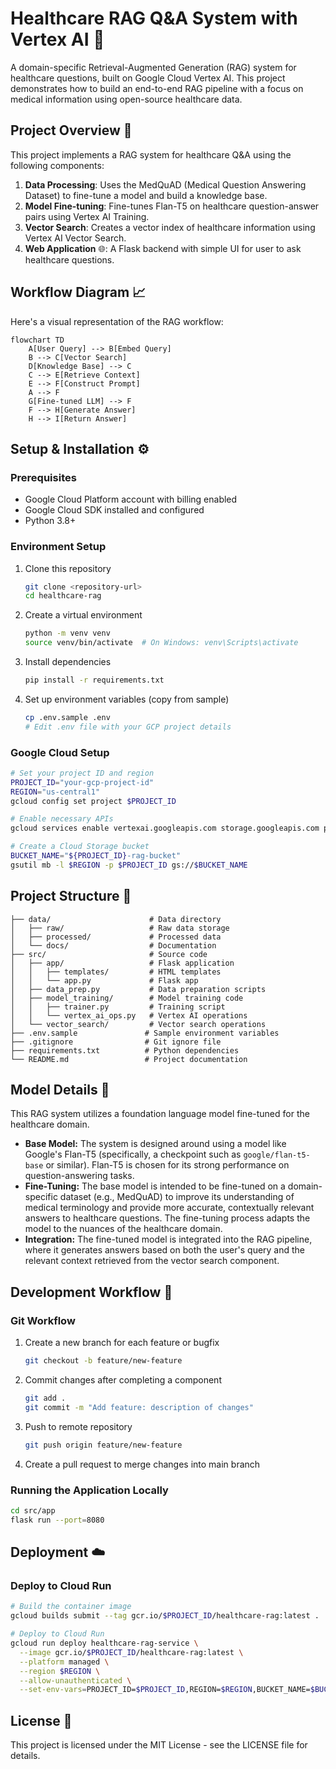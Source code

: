 # Healthcare RAG Q&A System with Vertex AI 🏥

A domain-specific Retrieval-Augmented Generation (RAG) system for healthcare questions, built on Google Cloud Vertex AI. This project demonstrates how to build an end-to-end RAG pipeline with a focus on medical information using open-source healthcare data.

## Project Overview 🏥

This project implements a RAG system for healthcare Q&A using the following components:

1. **Data Processing**: Uses the MedQuAD (Medical Question Answering Dataset) to fine-tune a model and build a knowledge base.
2. **Model Fine-tuning**: Fine-tunes Flan-T5 on healthcare question-answer pairs using Vertex AI Training.
3. **Vector Search**: Creates a vector index of healthcare information using Vertex AI Vector Search.
4. **Web Application** 🌐: A Flask backend with simple UI for user to ask healthcare questions.

## Workflow Diagram 📈

Here's a visual representation of the RAG workflow:

```mermaid
flowchart TD
    A[User Query] --> B[Embed Query]
    B --> C[Vector Search]
    D[Knowledge Base] --> C
    C --> E[Retrieve Context]
    E --> F[Construct Prompt]
    A --> F
    G[Fine-tuned LLM] --> F
    F --> H[Generate Answer]
    H --> I[Return Answer]
```

## Setup & Installation ⚙️

### Prerequisites

- Google Cloud Platform account with billing enabled
- Google Cloud SDK installed and configured
- Python 3.8+

### Environment Setup

1. Clone this repository
   ```bash
   git clone <repository-url>
   cd healthcare-rag
   ```

2. Create a virtual environment
   ```bash
   python -m venv venv
   source venv/bin/activate  # On Windows: venv\Scripts\activate
   ```

3. Install dependencies
   ```bash
   pip install -r requirements.txt
   ```

4. Set up environment variables (copy from sample)
   ```bash
   cp .env.sample .env
   # Edit .env file with your GCP project details
   ```

### Google Cloud Setup

```bash
# Set your project ID and region
PROJECT_ID="your-gcp-project-id"
REGION="us-central1"
gcloud config set project $PROJECT_ID

# Enable necessary APIs
gcloud services enable vertexai.googleapis.com storage.googleapis.com pubsub.googleapis.com run.googleapis.com

# Create a Cloud Storage bucket
BUCKET_NAME="${PROJECT_ID}-rag-bucket"
gsutil mb -l $REGION -p $PROJECT_ID gs://$BUCKET_NAME
```

## Project Structure 📁

```
├── data/                      # Data directory
│   ├── raw/                   # Raw data storage
│   ├── processed/             # Processed data
│   └── docs/                  # Documentation
├── src/                       # Source code
│   ├── app/                   # Flask application
│   │   ├── templates/         # HTML templates
│   │   └── app.py             # Flask app
│   ├── data_prep.py           # Data preparation scripts
│   ├── model_training/        # Model training code
│   │   ├── trainer.py         # Training script
│   │   └── vertex_ai_ops.py   # Vertex AI operations
│   └── vector_search/         # Vector search operations
├── .env.sample               # Sample environment variables
├── .gitignore                # Git ignore file
├── requirements.txt          # Python dependencies
└── README.md                 # Project documentation
```

## Model Details 🧠

This RAG system utilizes a foundation language model fine-tuned for the healthcare domain.

-   **Base Model:** The system is designed around using a model like Google's Flan-T5 (specifically, a checkpoint such as `google/flan-t5-base` or similar). Flan-T5 is chosen for its strong performance on question-answering tasks.
-   **Fine-Tuning:** The base model is intended to be fine-tuned on a domain-specific dataset (e.g., MedQuAD) to improve its understanding of medical terminology and provide more accurate, contextually relevant answers to healthcare questions. The fine-tuning process adapts the model to the nuances of the healthcare domain.
-   **Integration:** The fine-tuned model is integrated into the RAG pipeline, where it generates answers based on both the user's query and the relevant context retrieved from the vector search component.

## Development Workflow 🚀

### Git Workflow

1. Create a new branch for each feature or bugfix
   ```bash
   git checkout -b feature/new-feature
   ```

2. Commit changes after completing a component
   ```bash
   git add .
   git commit -m "Add feature: description of changes"
   ```

3. Push to remote repository
   ```bash
   git push origin feature/new-feature
   ```

4. Create a pull request to merge changes into main branch

### Running the Application Locally

```bash
cd src/app
flask run --port=8080
```

## Deployment ☁️

### Deploy to Cloud Run

```bash
# Build the container image
gcloud builds submit --tag gcr.io/$PROJECT_ID/healthcare-rag:latest .

# Deploy to Cloud Run
gcloud run deploy healthcare-rag-service \
  --image gcr.io/$PROJECT_ID/healthcare-rag:latest \
  --platform managed \
  --region $REGION \
  --allow-unauthenticated \
  --set-env-vars=PROJECT_ID=$PROJECT_ID,REGION=$REGION,BUCKET_NAME=$BUCKET_NAME
```

## License 📄

This project is licensed under the MIT License - see the LICENSE file for details.
